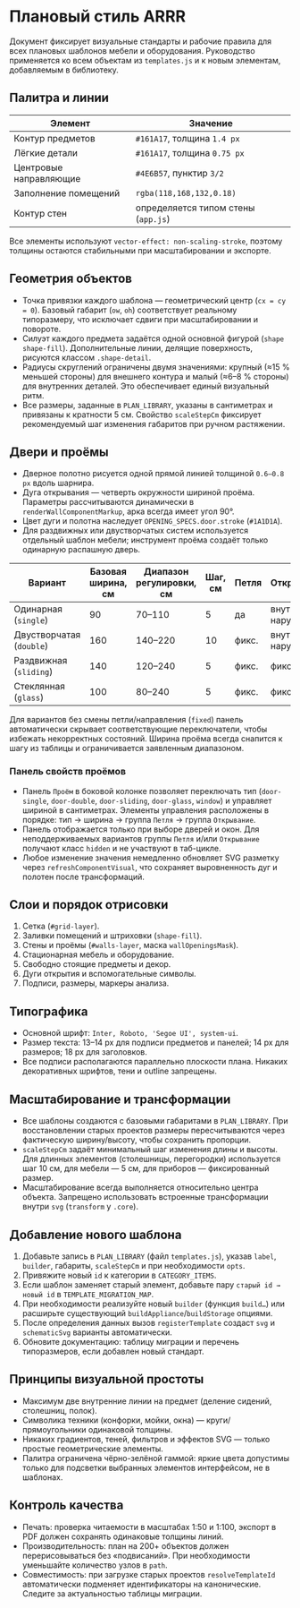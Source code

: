 # Плановый стиль ARRR

Документ фиксирует визуальные стандарты и рабочие правила для всех плановых шаблонов мебели и оборудования. Руководство применяется ко всем объектам из `templates.js` и к новым элементам, добавляемым в библиотеку.

## Палитра и линии

| Элемент                     | Значение                               |
|----------------------------|----------------------------------------|
| Контур предметов           | `#161A17`, толщина `1.4 px`            |
| Лёгкие детали              | `#161A17`, толщина `0.75 px`           |
| Центровые направляющие     | `#4E6B57`, пунктир `3/2`               |
| Заполнение помещений       | `rgba(118,168,132,0.18)`               |
| Контур стен                | определяется типом стены (`app.js`)    |

Все элементы используют `vector-effect: non-scaling-stroke`, поэтому толщины остаются стабильными при масштабировании и экспорте.

## Геометрия объектов

* Точка привязки каждого шаблона — геометрический центр (`cx = cy = 0`). Базовый габарит (`ow`, `oh`) соответствует реальному типоразмеру, что исключает сдвиги при масштабировании и повороте.
* Силуэт каждого предмета задаётся одной основной фигурой (`shape shape-fill`). Дополнительные линии, делящие поверхность, рисуются классом `.shape-detail`.
* Радиусы скруглений ограничены двумя значениями: крупный (≈15 % меньшей стороны) для внешнего контура и малый (≈6–8 % стороны) для внутренних деталей. Это обеспечивает единый визуальный ритм.
* Все размеры, заданные в `PLAN_LIBRARY`, указаны в сантиметрах и привязаны к кратности 5 см. Свойство `scaleStepCm` фиксирует рекомендуемый шаг изменения габаритов при ручном растяжении.

## Двери и проёмы

* Дверное полотно рисуется одной прямой линией толщиной `0.6–0.8 px` вдоль шарнира.
* Дуга открывания — четверть окружности шириной проёма. Параметры рассчитываются динамически в `renderWallComponentMarkup`, арка всегда имеет угол 90°.
* Цвет дуги и полотна наследует `OPENING_SPECS.door.stroke` (`#1A1D1A`).
* Для раздвижных или двустворчатых систем используется отдельный шаблон мебели; инструмент проёма создаёт только одинарную распашную дверь.

| Вариант            | Базовая ширина, см | Диапазон регулировки, см | Шаг, см | Петля | Открывание |
|--------------------|--------------------|---------------------------|---------|-------|------------|
| Одинарная (`single`) | 90                 | 70–110                    | 5       | да    | внутрь/наружу |
| Двустворчатая (`double`) | 160                | 140–220                   | 10      | фикс. | внутрь/наружу |
| Раздвижная (`sliding`) | 140                | 120–240                   | 5       | фикс. | фикс. |
| Стеклянная (`glass`) | 100                | 80–240                    | 5       | фикс. | фикс. |

Для вариантов без смены петли/направления (`fixed`) панель автоматически скрывает соответствующие переключатели, чтобы избежать некорректных состояний. Ширина проёма всегда снапится к шагу из таблицы и ограничивается заявленным диапазоном.

### Панель свойств проёмов

* Панель `Проём` в боковой колонке позволяет переключать тип (`door-single`, `door-double`, `door-sliding`, `door-glass`, `window`) и управляет шириной в сантиметрах. Элементы управления расположены в порядке: тип → ширина → группа `Петля` → группа `Открывание`.
* Панель отображается только при выборе дверей и окон. Для неподдерживаемых вариантов группы `Петля` и/или `Открывание` получают класс `hidden` и не участвуют в таб-цикле.
* Любое изменение значения немедленно обновляет SVG разметку через `refreshComponentVisual`, что сохраняет выровненность дуг и полотен после трансформаций.

## Слои и порядок отрисовки

1. Сетка (`#grid-layer`).
2. Заливки помещений и штриховки (`shape-fill`).
3. Стены и проёмы (`#walls-layer`, маска `wallOpeningsMask`).
4. Стационарная мебель и оборудование.
5. Свободно стоящие предметы и декор.
6. Дуги открытия и вспомогательные символы.
7. Подписи, размеры, маркеры анализа.

## Типографика

* Основной шрифт: `Inter, Roboto, 'Segoe UI', system-ui`.
* Размер текста: 13–14 px для подписи предметов и панелей; 14 px для размеров; 18 px для заголовков.
* Все подписи располагаются параллельно плоскости плана. Никаких декоративных шрифтов, тени и outline запрещены.

## Масштабирование и трансформации

* Все шаблоны создаются с базовыми габаритами в `PLAN_LIBRARY`. При восстановлении старых проектов размеры пересчитываются через фактическую ширину/высоту, чтобы сохранить пропорции.
* `scaleStepCm` задаёт минимальный шаг изменения длины и высоты. Для длинных элементов (столешницы, перегородки) используется шаг 10 см, для мебели — 5 см, для приборов — фиксированный размер.
* Масштабирование всегда выполняется относительно центра объекта. Запрещено использовать встроенные трансформации внутри `svg` (`transform` у `.core`).

## Добавление нового шаблона

1. Добавьте запись в `PLAN_LIBRARY` (файл `templates.js`), указав `label`, `builder`, габариты, `scaleStepCm` и при необходимости `opts`.
2. Привяжите новый `id` к категории в `CATEGORY_ITEMS`.
3. Если шаблон заменяет старый элемент, добавьте пару `старый id → новый id` в `TEMPLATE_MIGRATION_MAP`.
4. При необходимости реализуйте новый `builder` (функция `build…`) или расширьте существующий `buildAppliance`/`buildStorage` опциями.
5. После определения данных вызов `registerTemplate` создаст `svg` и `schematicSvg` варианты автоматически.
6. Обновите документацию: таблицу миграции и перечень типоразмеров, если добавлен новый стандарт.

## Принципы визуальной простоты

* Максимум две внутренние линии на предмет (деление сидений, столешниц, полок).
* Символика техники (конфорки, мойки, окна) — круги/прямоугольники одинаковой толщины.
* Никаких градиентов, теней, фильтров и эффектов SVG — только простые геометрические элементы.
* Палитра ограничена чёрно-зелёной гаммой: яркие цвета допустимы только для подсветки выбранных элементов интерфейсом, не в шаблонах.

## Контроль качества

* Печать: проверка читаемости в масштабах 1:50 и 1:100, экспорт в PDF должен сохранять одинаковые толщины линий.
* Производительность: план на 200+ объектов должен перерисовываться без «подвисаний». При необходимости уменьшайте количество узлов в `path`.
* Совместимость: при загрузке старых проектов `resolveTemplateId` автоматически подменяет идентификаторы на канонические. Следите за актуальностью таблицы миграции.

